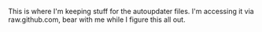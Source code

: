 This is where I'm keeping stuff for the autoupdater files. 
I'm accessing it via raw.github.com, bear with me while I figure this all out.